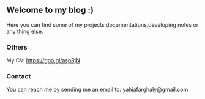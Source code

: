## Welcome to my blog :) 

Here you can find some of my projects documentations,developing notes or any thing else.

### Others
My CV: https://goo.gl/aspRjN
### Contact
You can reach me by sending me an email to: yahiafarghaly@gmail.com

